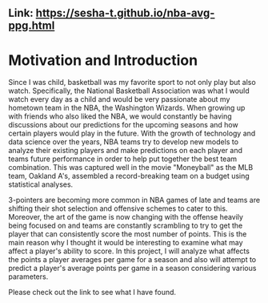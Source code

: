 ## Link: https://sesha-t.github.io/nba-avg-ppg.html
# Motivation and Introduction
Since I was child, basketball was my favorite sport to not only play but also watch. Specifically, the National Basketball Association was what I would watch every day as a child and would be very passionate about my hometown team in the NBA, the Washington Wizards. When growing up with friends who also liked the NBA, we would constantly be having discussions about our predictions for the upcoming seasons and how certain players would play in the future. With the growth of technology and data science over the years, NBA teams try to develop new models to analyze their existing players and make predictions on each player and teams future performance in order to help put together the best team combination. This was captured well in the movie "Moneyball" as the MLB team, Oakland A's, assembled a record-breaking team on a budget using statistical analyses.

3-pointers are becoming more common in NBA games of late and teams are shifting their shot selection and offensive schemes to cater to this. Moreover, the art of the game is now changing with the offense heavily being focused on and teams are constantly scrambling to try to get the player that can consistently score the most number of points. This is the main reason why I thought it would be interesting to examine what may affect a player's ability to score. In this project, I will analyze what affects the points a player averages per game for a season and also will attempt to predict a player's average points per game in a season considering various parameters.

Please check out the link to see what I have found. 

